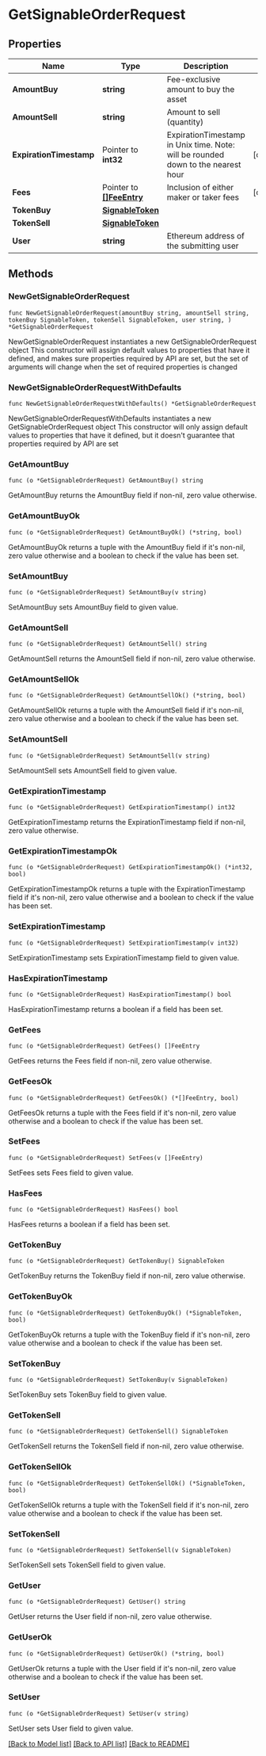 # GetSignableOrderRequest

## Properties

Name | Type | Description | Notes
------------ | ------------- | ------------- | -------------
**AmountBuy** | **string** | Fee-exclusive amount to buy the asset | 
**AmountSell** | **string** | Amount to sell (quantity) | 
**ExpirationTimestamp** | Pointer to **int32** | ExpirationTimestamp in Unix time. Note: will be rounded down to the nearest hour | [optional] 
**Fees** | Pointer to [**[]FeeEntry**](FeeEntry.md) | Inclusion of either maker or taker fees | [optional] 
**TokenBuy** | [**SignableToken**](SignableToken.md) |  | 
**TokenSell** | [**SignableToken**](SignableToken.md) |  | 
**User** | **string** | Ethereum address of the submitting user | 

## Methods

### NewGetSignableOrderRequest

`func NewGetSignableOrderRequest(amountBuy string, amountSell string, tokenBuy SignableToken, tokenSell SignableToken, user string, ) *GetSignableOrderRequest`

NewGetSignableOrderRequest instantiates a new GetSignableOrderRequest object
This constructor will assign default values to properties that have it defined,
and makes sure properties required by API are set, but the set of arguments
will change when the set of required properties is changed

### NewGetSignableOrderRequestWithDefaults

`func NewGetSignableOrderRequestWithDefaults() *GetSignableOrderRequest`

NewGetSignableOrderRequestWithDefaults instantiates a new GetSignableOrderRequest object
This constructor will only assign default values to properties that have it defined,
but it doesn't guarantee that properties required by API are set

### GetAmountBuy

`func (o *GetSignableOrderRequest) GetAmountBuy() string`

GetAmountBuy returns the AmountBuy field if non-nil, zero value otherwise.

### GetAmountBuyOk

`func (o *GetSignableOrderRequest) GetAmountBuyOk() (*string, bool)`

GetAmountBuyOk returns a tuple with the AmountBuy field if it's non-nil, zero value otherwise
and a boolean to check if the value has been set.

### SetAmountBuy

`func (o *GetSignableOrderRequest) SetAmountBuy(v string)`

SetAmountBuy sets AmountBuy field to given value.


### GetAmountSell

`func (o *GetSignableOrderRequest) GetAmountSell() string`

GetAmountSell returns the AmountSell field if non-nil, zero value otherwise.

### GetAmountSellOk

`func (o *GetSignableOrderRequest) GetAmountSellOk() (*string, bool)`

GetAmountSellOk returns a tuple with the AmountSell field if it's non-nil, zero value otherwise
and a boolean to check if the value has been set.

### SetAmountSell

`func (o *GetSignableOrderRequest) SetAmountSell(v string)`

SetAmountSell sets AmountSell field to given value.


### GetExpirationTimestamp

`func (o *GetSignableOrderRequest) GetExpirationTimestamp() int32`

GetExpirationTimestamp returns the ExpirationTimestamp field if non-nil, zero value otherwise.

### GetExpirationTimestampOk

`func (o *GetSignableOrderRequest) GetExpirationTimestampOk() (*int32, bool)`

GetExpirationTimestampOk returns a tuple with the ExpirationTimestamp field if it's non-nil, zero value otherwise
and a boolean to check if the value has been set.

### SetExpirationTimestamp

`func (o *GetSignableOrderRequest) SetExpirationTimestamp(v int32)`

SetExpirationTimestamp sets ExpirationTimestamp field to given value.

### HasExpirationTimestamp

`func (o *GetSignableOrderRequest) HasExpirationTimestamp() bool`

HasExpirationTimestamp returns a boolean if a field has been set.

### GetFees

`func (o *GetSignableOrderRequest) GetFees() []FeeEntry`

GetFees returns the Fees field if non-nil, zero value otherwise.

### GetFeesOk

`func (o *GetSignableOrderRequest) GetFeesOk() (*[]FeeEntry, bool)`

GetFeesOk returns a tuple with the Fees field if it's non-nil, zero value otherwise
and a boolean to check if the value has been set.

### SetFees

`func (o *GetSignableOrderRequest) SetFees(v []FeeEntry)`

SetFees sets Fees field to given value.

### HasFees

`func (o *GetSignableOrderRequest) HasFees() bool`

HasFees returns a boolean if a field has been set.

### GetTokenBuy

`func (o *GetSignableOrderRequest) GetTokenBuy() SignableToken`

GetTokenBuy returns the TokenBuy field if non-nil, zero value otherwise.

### GetTokenBuyOk

`func (o *GetSignableOrderRequest) GetTokenBuyOk() (*SignableToken, bool)`

GetTokenBuyOk returns a tuple with the TokenBuy field if it's non-nil, zero value otherwise
and a boolean to check if the value has been set.

### SetTokenBuy

`func (o *GetSignableOrderRequest) SetTokenBuy(v SignableToken)`

SetTokenBuy sets TokenBuy field to given value.


### GetTokenSell

`func (o *GetSignableOrderRequest) GetTokenSell() SignableToken`

GetTokenSell returns the TokenSell field if non-nil, zero value otherwise.

### GetTokenSellOk

`func (o *GetSignableOrderRequest) GetTokenSellOk() (*SignableToken, bool)`

GetTokenSellOk returns a tuple with the TokenSell field if it's non-nil, zero value otherwise
and a boolean to check if the value has been set.

### SetTokenSell

`func (o *GetSignableOrderRequest) SetTokenSell(v SignableToken)`

SetTokenSell sets TokenSell field to given value.


### GetUser

`func (o *GetSignableOrderRequest) GetUser() string`

GetUser returns the User field if non-nil, zero value otherwise.

### GetUserOk

`func (o *GetSignableOrderRequest) GetUserOk() (*string, bool)`

GetUserOk returns a tuple with the User field if it's non-nil, zero value otherwise
and a boolean to check if the value has been set.

### SetUser

`func (o *GetSignableOrderRequest) SetUser(v string)`

SetUser sets User field to given value.



[[Back to Model list]](../README.md#documentation-for-models) [[Back to API list]](../README.md#documentation-for-api-endpoints) [[Back to README]](../README.md)


